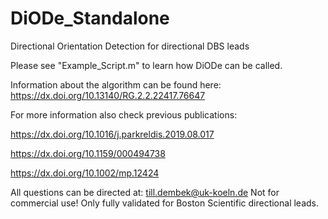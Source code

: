 # DiODe_Standalone
Directional Orientation Detection for directional DBS leads

Please see "Example_Script.m" to learn how DiODe can be called.

Information about the algorithm can be found here: https://dx.doi.org/10.13140/RG.2.2.22417.76647

For more information also check previous publications:

https://dx.doi.org/10.1016/j.parkreldis.2019.08.017

https://dx.doi.org/10.1159/000494738

https://dx.doi.org/10.1002/mp.12424

All questions can be directed at: till.dembek@uk-koeln.de
Not for commercial use! Only fully validated for Boston Scientific directional leads.
